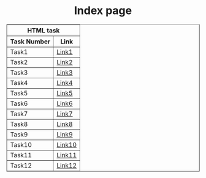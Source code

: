 <!DOCTYPE html>
<html lang="en">
<head>
    <meta charset="UTF-8">
    <meta name="viewport" content="width=device-width, initial-scale=1.0">
    <title>Document</title>
</head>
<body>
    <center>
        <h1>Index page</h1>
        <table border="1">
            <tr>
                <th colspan="2">HTML task</th>
            </tr>
            <tr>
                <th>Task Number</th>
                <th>Link</th>
            </tr>
             <tr>
                <td>Task1</td>
                <td><a href="https://shankar0712-g.github.io/21BCE9451/task1.html">Link1</a></td>
            </tr>
            <tr>
                <td>Task2</td>
                <td><a href="https://shankar0712-g.github.io/21BCE9451/task2.html">Link2</a></td>
            </tr>
            <tr>
                <td>Task3</td>
                <td><a href="https://shankar0712-g.github.io/21BCE9451/task3.html">Link3</a></td>
            </tr>
            <tr>
                <td>Task4</td>
                <td><a href="https://shankar0712-g.github.io/21BCE9451/task4.html">Link4</a></td>
            </tr>
            <tr>
                <td>Task5</td>
                <td><a href="https://shankar0712-g.github.io/21BCE9451/task5.html">Link5</a></td>
            </tr>
            <tr>
                <td>Task6</td>
                <td><a href="https://shankar0712-g.github.io/21BCE9451/task6.html">Link6</a></td>
            </tr>
            <tr>
                <td>Task7</td>
                <td><a href="https://shankar0712-g.github.io/21BCE9451/task7.html">Link7</a></td>
            </tr>
            <tr>
                <td>Task8</td>
                <td><a href="https://shankar0712-g.github.io/21BCE9451/task8.html">Link8</a></td>
            </tr>
            <tr>
                <td>Task9</td>
                <td><a href="https://shankar0712-g.github.io/21BCE9451/task9.html">Link9</a></td>
            </tr>
            <tr>
                <td>Task10</td>
                <td><a href="https://shankar0712-g.github.io/21BCE9451/task10.html">Link10</a></td>
            </tr>
            <tr>
                <td>Task11</td>
                <td><a href="https://shankar0712-g.github.io/21BCE9451/task11.html">Link11</a></td>
            </tr>
            <tr>
                <td>Task12</td>
                <td><a href="https://shankar0712-g.github.io/21BCE9451/t ask12.html">Link12</a></td>
            </tr>
        </table>
    </center>
</body>
</html>
